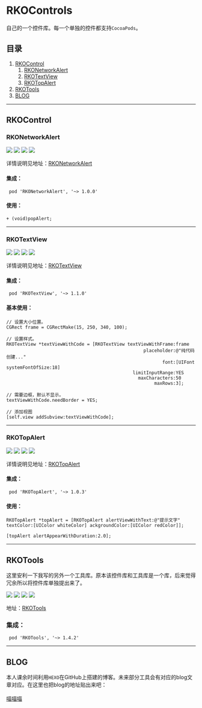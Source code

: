 # RKOControls
自己的一个控件库。每一个单独的控件都支持`CocoaPods`。

## 目录

1. [RKOControl](#rkocontrol)
    1. [RKONetworkAlert](#rkonetworkalert)
    2. [RKOTextView](#rkotextview) 
    3. [RKOTopAlert](#rkotopalert)
2. [RKOTools](#rkotools)
3. [BLOG](#blog)

---------------------------------------------------------------------

## RKOControl

### RKONetworkAlert

<p align="left">
<a href=""><img src="https://img.shields.io/badge/pod-v1.0.0-brightgreen.svg"></a>
<a href=""><img src="https://img.shields.io/badge/ObjectiveC-compatible-orange.svg"></a>
<a href=""><img src="https://img.shields.io/badge/platform-iOS%207.0%2B-ff69b5152950834.svg"></a>
<a href="https://github.com/rakuyoMo/RKOTools/blob/master/LICENSE"><img src="https://img.shields.io/badge/license-MIT-green.svg?style=flat"></a>
</p>

详情说明见地址：[RKONetworkAlert](https://github.com/rakuyoMo/RKOControls/tree/master/RKONetworkAlertManager)

#### 集成：

```shell
 pod 'RKONetworkAlert', '~> 1.0.0'
```

#### 使用：

```objc
+ (void)popAlert;
```

---------------------------------------------------------------------

### RKOTextView

<p align="left">
<a href=""><img src="https://img.shields.io/badge/pod-v1.1.0-brightgreen.svg"></a>
<a href=""><img src="https://img.shields.io/badge/ObjectiveC-compatible-orange.svg"></a>
<a href=""><img src="https://img.shields.io/badge/platform-iOS%207.0%2B-ff69b5152950834.svg"></a>
<a href="https://github.com/rakuyoMo/RKOTools/blob/master/LICENSE"><img src="https://img.shields.io/badge/license-MIT-green.svg?style=flat"></a>
</p>

详情说明见地址：[RKOTextView](https://github.com/rakuyoMo/RKOControls/tree/master/RKOTextViewManager)

#### 集成：

```shell
 pod 'RKOTextView', '~> 1.1.0'
```

#### 基本使用：

```objc
// 设置大小位置。
CGRect frame = CGRectMake(15, 250, 340, 100);
    
// 设置样式。
RKOTextView *textViewWithCode = [RKOTextView textViewWithFrame:frame
                                                   placeholder:@"纯代码创建..."
                                                          font:[UIFont systemFontOfSize:18]
                                               limitInputRange:YES
                                                 maxCharacters:50
                                                       maxRows:3];
    
// 需要边框，默认不显示。
textViewWithCode.needBorder = YES;
    
// 添加视图
[self.view addSubview:textViewWithCode];
```

---------------------------------------------------------------------

### RKOTopAlert

<p align="left">
<a href=""><img src="https://img.shields.io/badge/pod-v1.0.3-brightgreen.svg"></a>
<a href=""><img src="https://img.shields.io/badge/ObjectiveC-compatible-orange.svg"></a>
<a href=""><img src="https://img.shields.io/badge/platform-iOS%207.0%2B-ff69b5152950834.svg"></a>
<a href="https://github.com/rakuyoMo/RKOTools/blob/master/LICENSE"><img src="https://img.shields.io/badge/license-MIT-green.svg?style=flat"></a>
</p>

详情说明见地址：[RKOTopAlert](https://github.com/rakuyoMo/RKOControls/tree/master/RKOTopAlertManager)

#### 集成：

```shell
 pod 'RKOTopAlert', '~> 1.0.3'
```

#### 使用：

```objc
RKOTopAlert *topAlert = [RKOTopAlert alertViewWithText:@"提示文字" textColor:[UIColor whiteColor] ackgroundColor:[UIColor redColor]];
    
[topAlert alertAppearWithDuration:2.0];
```

---------------------------------------------------------------------

## RKOTools

这里安利一下我写的另外一个工具库。原本该控件库和工具库是一个库，后来觉得冗余所以将控件库单独提出来了。

<p align="left">
<a href=""><img src="https://img.shields.io/badge/pod-v1.4.2-brightgreen.svg"></a>
<a href=""><img src="https://img.shields.io/badge/ObjectiveC-compatible-orange.svg"></a>
<a href=""><img src="https://img.shields.io/badge/platform-iOS%208.0%2B-ff69b5152950834.svg"></a>
<a href="https://github.com/rakuyoMo/RKOTools/blob/master/LICENSE"><img src="https://img.shields.io/badge/license-MIT-green.svg?style=flat"></a>
</p>

地址：[RKOTools](https://github.com/rakuyoMo/RKOTools)

### 集成：

```shell
 pod 'RKOTools', '~> 1.4.2'
```

---------------------------------------------------------------------

## BLOG

本人课余时间利用`HEXO`在GitHub上搭建的博客。未来部分工具会有对应的blog文章对应。在这里也把blog的地址贴出来吧：<br><br>
<a href="https://rakuyomo.github.io" target="_blank">喵喵喵</a>
